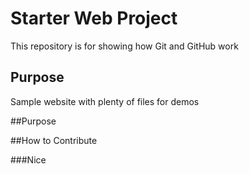 # Starter Web Project

This repository is for showing how Git and GitHub work

## Purpose

Sample website with plenty of files for demos

##Purpose

##How to Contribute

###Nice